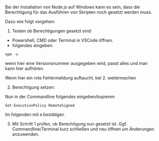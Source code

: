 Bei der Installation von Node.js auf Windows kann es sein, dass die Berechtigung für das Ausführen von Skripten noch gesetzt werden muss.

Dazu wie folgt vorgehen:

1. Testen ob Berechtigungen gesetzt sind:

- Powershell, CMD oder Terminal in VSCode öffnen.
- folgendes eingeben:

`npm -v`

wenn hier eine Versionsnummer ausgegeben wird, passt alles und man kann hier aufhören.

Wenn hier ein rote Fehlermeldung auftaucht, bei 2. weitermachen

2. Berechtigung setzen:

Nun in der Commandline folgendes eingeben/kopieren

`Set-ExecutionPolicy RemoteSigned`

Im folgenden mit `A` bestätigen

3. Mit Schritt 1 prüfen, ob Berechtigung nun gesetzt ist. Ggf. Commandline/Terminal kurz schließen und neu öffnen um Änderungen anzuwenden.
